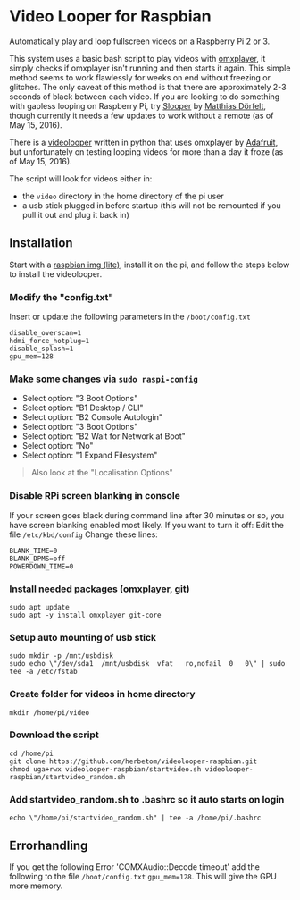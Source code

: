 # Video Looper for Raspbian
Automatically play and loop fullscreen videos on a Raspberry Pi 2 or 3.

This system uses a basic bash script to play videos with [omxplayer](http://elinux.org/Omxplayer), it simply checks if omxplayer isn't running and then starts it again. This simple method seems to work flawlessly for weeks on end without freezing or glitches. The only caveat of this method is that there are approximately 2-3 seconds of black between each video. If you are looking to do something with gapless looping on Raspberry Pi, try [Slooper](https://github.com/mokafolio/Slooper) by [Matthias Dörfelt](http://www.mokafolio.de/), though currently it needs a few updates to work without a remote (as of May 15, 2016).

There is a [videolooper](https://github.com/adafruit/pi_video_looper) written in python that uses omxplayer by [Adafruit](http://www.adafruit.com), but unfortunately on testing looping videos for more than a day it froze (as of May 15, 2016).

The script will look for videos either in:
* the `video` directory in the home directory of the pi user
* a usb stick plugged in before startup (this will not be remounted if you pull it out and plug it back in)

## Installation
Start with a [raspbian img (lite)](https://www.raspberrypi.org/downloads/raspbian/), install it on the pi, and follow the steps below to install the videolooper.

### Modify the "config.txt"
Insert or update the following parameters in the `/boot/config.txt` 
```
disable_overscan=1
hdmi_force_hotplug=1
disable_splash=1
gpu_mem=128
```
### Make some changes via `sudo raspi-config`
* Select option: "3 Boot Options"
* Select option: "B1 Desktop / CLI"
* Select option: "B2 Console Autologin"
* Select option: "3 Boot Options"
* Select option: "B2 Wait for Network at Boot"
* Select option: "No"
* Select option: "1 Expand Filesystem"

> Also look at the "Localisation Options"

### Disable RPi screen blanking in console
If your screen goes black during command line after 30 minutes or so, you have screen blanking enabled most likely. If you want to turn it off:
Edit the file `/etc/kbd/config` Change these lines:
```
BLANK_TIME=0
BLANK_DPMS=off
POWERDOWN_TIME=0
```
### Install needed packages (omxplayer, git)
```
sudo apt update
sudo apt -y install omxplayer git-core
```

### Setup auto mounting of usb stick
```
sudo mkdir -p /mnt/usbdisk
sudo echo \"/dev/sda1  /mnt/usbdisk  vfat   ro,nofail  0   0\" | sudo tee -a /etc/fstab
```

### Create folder for videos in home directory
`mkdir /home/pi/video`

### Download the script
```
cd /home/pi
git clone https://github.com/herbetom/videolooper-raspbian.git
chmod uga+rwx videolooper-raspbian/startvideo.sh videolooper-raspbian/startvideo_random.sh
```

### Add startvideo_random.sh to .bashrc so it auto starts on login
`echo \"/home/pi/startvideo_random.sh" | tee -a /home/pi/.bashrc`


## Errorhandling
If you get the following Error 'COMXAudio::Decode timeout' add the following to the file `/boot/config.txt`
`gpu_mem=128`.
This will give the GPU more memory.
